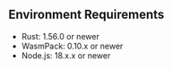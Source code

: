 ## Environment Requirements
- Rust: 1.56.0 or newer
- WasmPack: 0.10.x or newer
- Node.js: 18.x.x or newer
